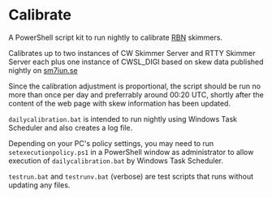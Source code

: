 # Calibrate
A PowerShell script kit to run nightly to calibrate [RBN](https://www.reversebeacon.net/main.php) skimmers.

Calibrates up to two instances of CW Skimmer Server and RTTY Skimmer Server each plus one instance of 
CWSL_DIGI based on skew data published nightly on [sm7iun.se](https://sm7iun.se/rbn/analytics/)

Since the calibration adjustment is proportional, the script should be run no 
more than once per day and preferrably around 00:20 UTC, shortly after the content 
of the web page with skew information has been updated.

`dailycalibration.bat` is intended to run nightly using Windows Task Scheduler and also creates a log file. 

Depending on your PC's policy settings, you may need to run `setexecutionpolicy.ps1` in a 
PowerShell window as administrator to allow execution of `dailycalibration.bat` by Windows Task Scheduler.

`testrun.bat` and `testrunv.bat` (verbose) are test scripts that runs without updating any files. 
